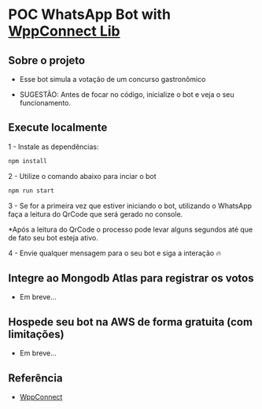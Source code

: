 # POC WhatsApp Bot with [WppConnect Lib](https://wppconnect.io/docs/tutorial/basics/installation)

## Sobre o projeto

- Esse bot simula a votação de um concurso gastronômico

- SUGESTÃO: Antes de focar no código, inicialize o bot e veja o seu funcionamento.


## Execute localmente
 
1 - Instale as dependências:
 
```bash
npm install
````
 
2 - Utilize o comando abaixo para inciar o bot
 
```bash
npm run start
````
    
3 - Se for a primeira vez que estiver iniciando o bot, utilizando o WhatsApp faça a leitura do QrCode que será gerado no console.

*Após a leitura do QrCode o processo pode levar alguns segundos até que de fato seu bot esteja ativo.

4 - Envie qualquer mensagem para o seu bot e siga a interação 🔥

## Integre ao Mongodb Atlas para registrar os votos

- Em breve...

## Hospede seu bot na AWS de forma gratuita (com limitações)

- Em breve...

## Referência

 - [WppConnect](https://wppconnect.io/docs/tutorial/basics/installation)

